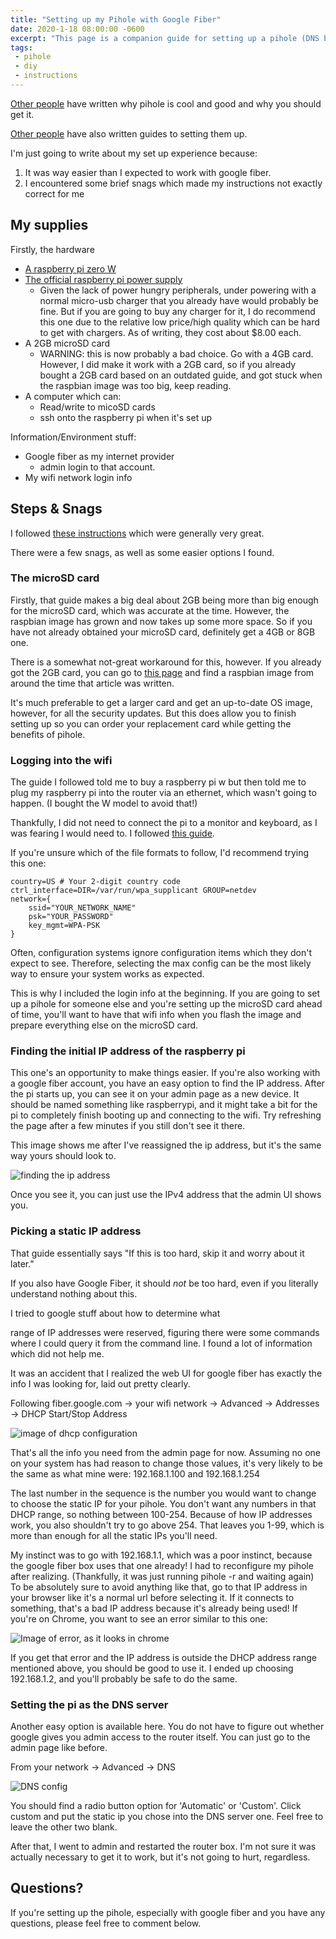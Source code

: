 ```yaml
---
title: "Setting up my Pihole with Google Fiber"
date: 2020-1-18 08:00:00 -0600
excerpt: "This page is a companion guide for setting up a pihole (DNS based ads-and-tracking filter) with google fiber"
tags:
 - pihole
 - diy
 - instructions
---
```

 
 [Other people](https://blog.cryptoaustralia.org.au/why-you-need-network-wide-ad-blocker-pi-hole/) have written why pihole is cool and good and why you should get it.
 
 [Other people](https://blog.cryptoaustralia.org.au/instructions-for-setting-up-pi-hole/) have also written guides to setting them up.

 I'm just going to write about my set up experience because:
 
 1. It was way easier than I expected to work with google fiber.
 2. I encountered some brief snags which made my instructions not exactly correct for me
 
## My supplies
 
 Firstly, the hardware
 - [A raspberry pi zero W](https://www.raspberrypi.org/products/raspberry-pi-zero-w/)
 - [The official raspberry pi power supply](https://www.raspberrypi.org/products/type-c-power-supply/)
   - Given the lack of power hungry peripherals, under powering with a normal micro-usb charger that you already have would probably be fine. But if you are going to buy any charger for it, I do recommend this one due to the relative low price/high quality which can be hard to get with chargers. As of writing, they cost about $8.00 each.
 - A 2GB microSD card
   - WARNING: this is now probably a bad choice. Go with a 4GB card. However, I did make it work with a 2GB card, so if you already bought a 2GB card based on an outdated guide, and got stuck when the raspbian image was too big, keep reading.
 - A computer which can:
   - Read/write to micoSD cards
   - ssh onto the raspberry pi when it's set up
 
 Information/Environment stuff:
 - Google fiber as my internet provider
   - admin login to that account.
 - My wifi network login info
 
## Steps & Snags
 
 I followed [these instructions](https://blog.cryptoaustralia.org.au/instructions-for-setting-up-pi-hole/) which were generally very great.
 
 There were a few snags, as well as some easier options I found.
 
### The microSD card
 
 Firstly, that guide makes a big deal about 2GB being more than big enough for the microSD card, which was accurate at the time. However, the raspbian image has grown and now takes up some more space. So if you have not already obtained your microSD card, definitely get a 4GB or 8GB one.
 
 There is a somewhat not-great workaround for this, however. If you already got the 2GB card, you can go to [this page](http://downloads.raspberrypi.org/raspbian/images/) and find a raspbian image from around the time that article was written.
 
 It's much preferable to get a larger card and get an up-to-date OS image, however, for all the security updates. But this does allow you to finish setting up so you can order your replacement card while getting the benefits of pihole.
 
### Logging into the wifi
 
 The guide I followed told me to buy a raspberry pi w but then told me to plug my raspberry pi into the router via an ethernet, which wasn't going to happen. (I bought the W model to avoid that!)
 
 Thankfully, I did not need to connect the pi to a monitor and keyboard, as I was fearing I would need to. I followed [this guide](https://howchoo.com/g/ndy1zte2yjn/how-to-set-up-wifi-on-your-raspberry-pi-without-ethernet).
 
If you're unsure which of the file formats to follow, I'd recommend trying this one:
```
country=US # Your 2-digit country code
ctrl_interface=DIR=/var/run/wpa_supplicant GROUP=netdev
network={
    ssid="YOUR_NETWORK_NAME"
    psk="YOUR_PASSWORD"
    key_mgmt=WPA-PSK
}
```
Often, configuration systems ignore configuration items which they don't expect to see. Therefore, selecting the max config can be the most likely way to ensure your system works as expected.

 This is why I included the login info at the beginning. If you are going to set up a pihole for someone else and you're setting up the microSD card ahead of time, you'll want to have that wifi info when you flash the image and prepare everything else on the microSD card.
 
### Finding the initial IP address of the raspberry pi
 
 This one's an opportunity to make things easier.
 If you're also working with a google fiber account, you have an easy option to find the IP address. After the pi starts up, you can see it on your admin page as a new device. It should be named something like raspberrypi, and it might take a bit for the pi to completely finish booting up and connecting to the wifi. Try refreshing the page after a few minutes if you still don't see it there.
 
 This image shows me after I've reassigned the ip address, but it's the same way yours should look to.
 
 ![finding the ip address](https://raw.githubusercontent.com/bfayejones/bfayejones.github.io/master/_resources/pihole_find_ip.png)
 
 Once you see it, you can just use the IPv4 address that the admin UI shows you.
 
### Picking a static IP address
 
 That guide essentially says "If this is too hard, skip it and worry about it later."
 
 If you also have Google Fiber, it should _not_ be too hard, even if you literally understand nothing about this. 
 
 I tried to google stuff about how to determine what

range of IP addresses were reserved, figuring there were some commands where I could query it from the command line. I found a lot of information which did not help me.
 
 It was an accident that I realized the web UI for google fiber has exactly the info I was looking for, laid out pretty clearly.
 
 Following fiber.google.com -> your wifi network -> Advanced -> Addresses -> DHCP Start/Stop Address
 
![image of dhcp configuration](https://raw.githubusercontent.com/bfayejones/bfayejones.github.io/master/_resources/pihole_dhcp.png)
 
 That's all the info you need from the admin page for now. Assuming no one on your system has had reason to change those values, it's very likely to be the same as what mine were: 192.168.1.100 and 192.168.1.254
 
 The last number in the sequence is the number you would want to change to choose the static IP for your pihole. You don't want any numbers in that DHCP range, so nothing between 100-254. Because of how IP addresses work, you also shouldn't try to go above 254. That leaves you 1-99, which is more than enough for all the static IPs you'll need.
 
 My instinct was to go with 192.168.1.1, which was a poor instinct, because the google fiber box uses that one already! I had to reconfigure my pihole after realizing. (Thankfully, it was just running pihole -r and waiting again) To be absolutely sure to avoid anything like that, go to that IP address in your browser like it's a normal url before selecting it. If it connects to something, that's a bad IP address because it's already being used! If you're on Chrome, you want to see an error similar to this one:
 
![Image of error, as it looks in chrome](https://raw.githubusercontent.com/bfayejones/bfayejones.github.io/master/_resources/expected_error_chrome.png)
 
 If you get that error and the IP address is outside the DHCP address range mentioned above, you should be good to use it. I ended up choosing 192.168.1.2, and you'll probably be safe to do the same.
 
### Setting the pi as the DNS server
 
 Another easy option is available here. You do not have to figure out whether google gives you admin access to the router itself. You can just go to the admin page like before. 
 
 From your network -> Advanced -> DNS
 
 ![DNS config](https://raw.githubusercontent.com/bfayejones/bfayejones.github.io/master/_resources/pihole_dns.png)
 
 You should find a radio button option for 'Automatic' or 'Custom'. Click custom and put the static ip you chose into the DNS server one. Feel free to leave the other two blank.
 
 After that, I went to admin and restarted the router box. I'm not sure it was actually necessary to get it to work, but it's not going to hurt, regardless.

## Questions?

If you're setting up the pihole, especially with google fiber and you have any questions, please feel free to comment below.

